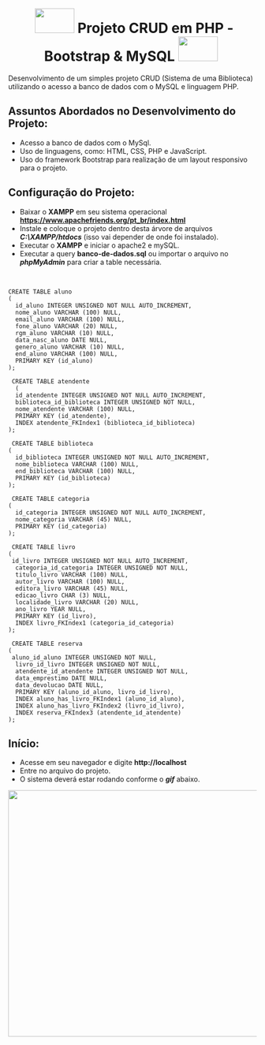 **<h1 align="center">&nbsp;<img height="50" width="80" src="https://user-images.githubusercontent.com/62439381/159171737-c6465fff-b437-4198-9c7c-ab72fa0b5a1f.gif"> Projeto CRUD em PHP - Bootstrap & MySQL <img height="50" width="80" src="https://user-images.githubusercontent.com/62439381/159171737-c6465fff-b437-4198-9c7c-ab72fa0b5a1f.gif">&nbsp;</h1>**

Desenvolvimento de um simples projeto CRUD (Sistema de uma Biblioteca) utilizando o acesso a banco de dados com o MySQL e linguagem PHP.

## Assuntos Abordados no Desenvolvimento do Projeto:

- Acesso a banco de dados com o MySql.
- Uso de linguagens, como: HTML, CSS, PHP e JavaScript.
- Uso do framework Bootstrap para realização de um layout responsivo para o projeto.

## Configuração do Projeto:

- Baixar o **XAMPP** em seu sistema operacional **https://www.apachefriends.org/pt_br/index.html**
- Instale e coloque o projeto dentro desta árvore de arquivos **_C:\XAMPP/htdocs_** (isso vai depender de onde foi instalado).
- Executar o **XAMPP** e iniciar o apache2 e mySQL.
- Executar a query **banco-de-dados.sql** ou importar o arquivo no **_phpMyAdmin_** para criar a table necessária.
<br>

```
CREATE TABLE aluno
(
  id_aluno INTEGER UNSIGNED NOT NULL AUTO_INCREMENT,
  nome_aluno VARCHAR (100) NULL,
  email_aluno VARCHAR (100) NULL,
  fone_aluno VARCHAR (20) NULL,
  rgm_aluno VARCHAR (10) NULL,
  data_nasc_aluno DATE NULL,
  genero_aluno VARCHAR (10) NULL,
  end_aluno VARCHAR (100) NULL,
  PRIMARY KEY (id_aluno)
);

 CREATE TABLE atendente
  (
  id_atendente INTEGER UNSIGNED NOT NULL AUTO_INCREMENT,
  biblioteca_id_biblioteca INTEGER UNSIGNED NOT NULL, 
  nome_atendente VARCHAR (100) NULL,
  PRIMARY KEY (id_atendente),
  INDEX atendente_FKIndex1 (biblioteca_id_biblioteca)
);

 CREATE TABLE biblioteca
(
  id_biblioteca INTEGER UNSIGNED NOT NULL AUTO_INCREMENT,
  nome_biblioteca VARCHAR (100) NULL,
  end_biblioteca VARCHAR (100) NULL,
  PRIMARY KEY (id_biblioteca)
);

 CREATE TABLE categoria
(
  id_categoria INTEGER UNSIGNED NOT NULL AUTO_INCREMENT,
  nome_categoria VARCHAR (45) NULL,
  PRIMARY KEY (id_categoria)
);

 CREATE TABLE livro
(
 id_livro INTEGER UNSIGNED NOT NULL AUTO_INCREMENT,
  categoria_id_categoria INTEGER UNSIGNED NOT NULL,
  titulo_livro VARCHAR (100) NULL,
  autor_livro VARCHAR (100) NULL,
  editora_livro VARCHAR (45) NULL,
  edicao_livro CHAR (3) NULL,
  localidade_livro VARCHAR (20) NULL,
  ano_livro YEAR NULL,
  PRIMARY KEY (id_livro),
  INDEX livro_FKIndex1 (categoria_id_categoria)
);

 CREATE TABLE reserva
(
 aluno_id_aluno INTEGER UNSIGNED NOT NULL,
  livro_id_livro INTEGER UNSIGNED NOT NULL,
  atendente_id_atendente INTEGER UNSIGNED NOT NULL,
  data_emprestimo DATE NULL,
  data_devolucao DATE NULL,
  PRIMARY KEY (aluno_id_aluno, livro_id_livro),
  INDEX aluno_has_livro_FKIndex1 (aluno_id_aluno),
  INDEX aluno_has_livro_FKIndex2 (livro_id_livro),
  INDEX reserva_FKIndex3 (atendente_id_atendente)
);
```
## Início:

- Acesse em seu navegador e digite **http://localhost**
- Entre no arquivo do projeto.
- O sistema deverá estar rodando conforme o **_gif_** abaixo.


<img height="500" width="1280" align="center" justify="center" src="https://user-images.githubusercontent.com/62439381/159144524-92f4d84e-f73e-4a7d-ac07-0b7e0b17b3a6.gif">

#    
